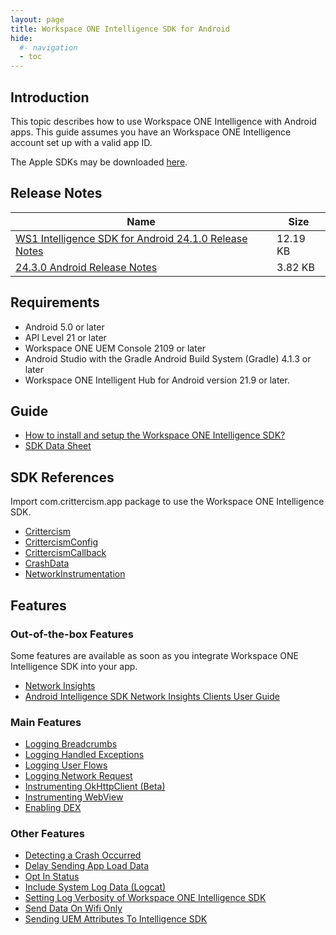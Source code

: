 ```yaml
---
layout: page
title: Workspace ONE Intelligence SDK for Android
hide:
  #- navigation
  - toc
---
```


## Introduction

This topic describes how to use Workspace ONE Intelligence with Android apps. This guide assumes you have an Workspace ONE Intelligence account set up with a valid app ID.

The Apple SDKs may be downloaded [here](../index.md#sdk-downloads).

## Release Notes

| Name | Size |
| --- | --- |
| [WS1 Intelligence SDK for Android 24.1.0 Release Notes](../guides/WS1-Intelligence-SDK-for-Android-24.1.0-Release-Notes.pdf) | 12.19 KB |
| [24.3.0 Android Release Notes](../guides/WS1-Intelligence-SDK-for-Android-24.3.0-Release-Notes.pdf) | 3.82 KB |


## Requirements

- Android 5.0 or later
- API Level 21 or later
- Workspace ONE UEM Console 2109 or later
- Android Studio with the Gradle Android Build System (Gradle) 4.1.3 or later
- Workspace ONE Intelligent Hub for Android version 21.9 or later.

## Guide

- [How to install and setup the Workspace ONE Intelligence SDK?](android-install.md)
- [SDK Data Sheet](https://docs.omnissa.com/bundle/WS1Intelligence/page/IntelExpMngtDefMobileIntelligenceSDK.html)

## SDK References

Import com.crittercism.app package to use the Workspace ONE Intelligence SDK.

- [Crittercism](crittercism.md)
- [CrittercismConfig](crittercism-config.md)
- [CrittercismCallback](crittercism-callback.md)
- [CrashData](crash-data.md)
- [NetworkInstrumentation](network-instrumentation.md)

## Features

### Out-of-the-box Features

Some features are available as soon as you integrate Workspace ONE Intelligence SDK into your app.

- [Network Insights](android-apm.md)
- [Android Intelligence SDK Network Insights Clients User Guide](https://developer.omnissa.com/ws1-intel-dev-centre/hosting/android/android_net_insights_user_guide.html)

### Main Features

- [Logging Breadcrumbs](crittercism.md#logging-breadcrumbs)
- [Logging Handled Exceptions](crittercism.md#logging-handled-exceptions)
- [Logging User Flows](crittercism.md#logging-user-flows)
- [Logging Network Request](crittercism.md#logging-network-request)
- [Instrumenting OkHttpClient (Beta)](crittercism.md#instrumenting-okhttpclient-beta)
- [Instrumenting WebView](crittercism.md#instrumenting-webview)
- [Enabling DEX](crittercism.md#dex-telemetry-opt-in)

### Other Features

- [Detecting a Crash Occurred](crittercism.md#detecting-a-crash-occurred)
- [Delay Sending App Load Data](crittercism.md#delay-sending-app-load-data)
- [Opt In Status](crittercism.md#opt-in-status)
- [Include System Log Data (Logcat)](crittercism-config.md#include-system-log-data-logcat)
- [Setting Log Verbosity of Workspace ONE Intelligence SDK](crittercism.md#setting-log-verbosity-of-workspace-one-intelligence-sdk)
- [Send Data On Wifi Only](crittercism-config.md#send-data-on-wifi-only)
- [Sending UEM Attributes To Intelligence SDK](android-integrate-ws1sdk.md)
